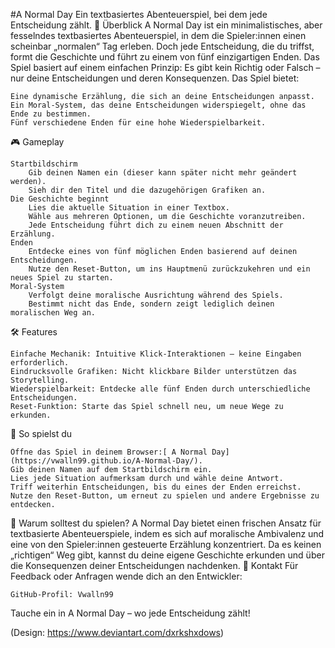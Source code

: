 #A Normal Day
Ein textbasiertes Abenteuerspiel, bei dem jede Entscheidung zählt.
📖 Überblick
A Normal Day ist ein minimalistisches, aber fesselndes textbasiertes Abenteuerspiel, in dem die Spieler:innen einen scheinbar „normalen“ Tag erleben. Doch jede Entscheidung, die du triffst, formt die Geschichte und führt zu einem von fünf einzigartigen Enden. Das Spiel basiert auf einem einfachen Prinzip: Es gibt kein Richtig oder Falsch – nur deine Entscheidungen und deren Konsequenzen. Das Spiel bietet:

    Eine dynamische Erzählung, die sich an deine Entscheidungen anpasst.
    Ein Moral-System, das deine Entscheidungen widerspiegelt, ohne das Ende zu bestimmen.
    Fünf verschiedene Enden für eine hohe Wiederspielbarkeit.

🎮 Gameplay

    Startbildschirm
        Gib deinen Namen ein (dieser kann später nicht mehr geändert werden).
        Sieh dir den Titel und die dazugehörigen Grafiken an.
    Die Geschichte beginnt
        Lies die aktuelle Situation in einer Textbox.
        Wähle aus mehreren Optionen, um die Geschichte voranzutreiben.
        Jede Entscheidung führt dich zu einem neuen Abschnitt der Erzählung.
    Enden
        Entdecke eines von fünf möglichen Enden basierend auf deinen Entscheidungen.
        Nutze den Reset-Button, um ins Hauptmenü zurückzukehren und ein neues Spiel zu starten.
    Moral-System
        Verfolgt deine moralische Ausrichtung während des Spiels.
        Bestimmt nicht das Ende, sondern zeigt lediglich deinen moralischen Weg an.

🛠️ Features

    Einfache Mechanik: Intuitive Klick-Interaktionen – keine Eingaben erforderlich.
    Eindrucksvolle Grafiken: Nicht klickbare Bilder unterstützen das Storytelling.
    Wiederspielbarkeit: Entdecke alle fünf Enden durch unterschiedliche Entscheidungen.
    Reset-Funktion: Starte das Spiel schnell neu, um neue Wege zu erkunden.

🚀 So spielst du

    Öffne das Spiel in deinem Browser:[ A Normal Day](https://vwalln99.github.io/A-Normal-Day/).
    Gib deinen Namen auf dem Startbildschirm ein.
    Lies jede Situation aufmerksam durch und wähle deine Antwort.
    Triff weiterhin Entscheidungen, bis du eines der Enden erreichst.
    Nutze den Reset-Button, um erneut zu spielen und andere Ergebnisse zu entdecken.

🌟 Warum solltest du spielen?
A Normal Day bietet einen frischen Ansatz für textbasierte Abenteuerspiele, indem es sich auf moralische Ambivalenz und eine von den Spieler:innen gesteuerte Erzählung konzentriert. Da es keinen „richtigen“ Weg gibt, kannst du deine eigene Geschichte erkunden und über die Konsequenzen deiner Entscheidungen nachdenken.
📧 Kontakt
Für Feedback oder Anfragen wende dich an den Entwickler:

    GitHub-Profil: Vwalln99

Tauche ein in A Normal Day – wo jede Entscheidung zählt!

(Design: https://www.deviantart.com/dxrkshxdows)
